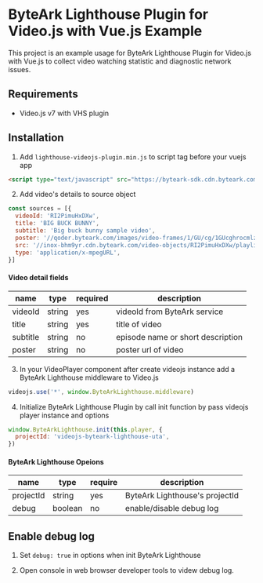 # ByteArk Lighthouse Plugin for Video.js with Vue.js Example

This project is an example usage for ByteArk Lighthouse Plugin for Video.js with Vue.js to collect video watching statistic and diagnostic network issues.

## Requirements
* Video.js v7 with VHS plugin

## Installation

1. Add `lighthouse-videojs-plugin.min.js` to script tag before your vuejs app
```html
<script type="text/javascript" src="https://byteark-sdk.cdn.byteark.com/lighthouse/videojs/@latest/lighthouse-videojs-plugin.min.js"></script>
```

2. Add video's details to source object
```js
const sources = [{
  videoId: 'RI2PimuHxDXw',
  title: 'BIG BUCK BUNNY',
  subtitle: 'Big buck bunny sample video',
  poster: '//qoder.byteark.com/images/video-frames/1/GU/cg/1GUcghrocmlz-large.jpg',
  src: '//inox-bhm9yr.cdn.byteark.com/video-objects/RI2PimuHxDXw/playlist.m3u8',
  type: 'application/x-mpegURL',
}]
```
#### Video detail fields
| name     | type   | required | description                       |
|----------|--------|----------|-----------------------------------|
| videoId  | string | yes      | videoId from ByteArk service      |
| title    | string | yes      | title of video                    |
| subtitle | string | no       | episode name or short description |
| poster   | string | no       | poster url of video               |

3. In your VideoPlayer component after create videojs instance add a ByteArk Lighthouse middleware to Video.js
```js
videojs.use('*', window.ByteArkLighthouse.middleware)
```

4. Initialize ByteArk Lighthouse Plugin by call init function by pass videojs player instance and options
```js
window.ByteArkLighthouse.init(this.player, {
  projectId: 'videojs-byteark-lighthouse-uta',
})
```

#### ByteArk Lighthouse Opeions
| name      | type    | require | description                    |
|-----------|---------|---------|--------------------------------|
| projectId | string  | yes     | ByteArk Lighthouse's projectId |
| debug     | boolean | no      | enable/disable debug log       |

## Enable debug log

1. Set `debug: true` in options when init ByteArk Lighthouse

2. Open console in web browser developer tools to videw debug log.
